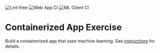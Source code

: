 ![Lint-free](https://github.com/nyu-software-engineering/containerized-app-exercise/actions/workflows/lint.yml/badge.svg)
![Web App CI](https://github.com/software-students-spring2025/4-containers-dockstars/actions/workflows/web-app-ci.yml/badge.svg?branch=main)
![ML Client CI](https://github.com/software-students-spring2025/4-containers-dockstars/actions/workflows/machine-learning-client-ci.yml/badge.svg?branch=main)

# Containerized App Exercise

Build a containerized app that uses machine learning. See [instructions](./instructions.md) for details.
